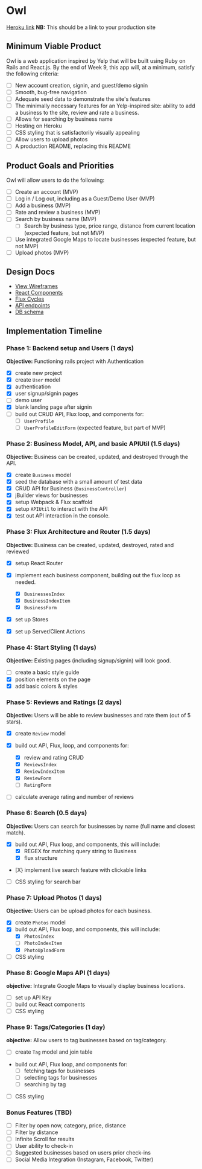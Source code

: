 # Owl

[Heroku link][heroku] **NB:** This should be a link to your production site

[heroku]: https://owlhowler.herokuapp.com/

## Minimum Viable Product

Owl is a web application inspired by Yelp that will be built using Ruby on Rails and React.js.  By the end of Week 9, this app will, at a minimum, satisfy the following criteria:

- [ ] New account creation, signin, and guest/demo signin
- [ ] Smooth, bug-free navigation
- [ ] Adequate seed data to demonstrate the site's features
- [ ] The minimally necessary features for an Yelp-inspired site: ability to add a business to the site, review and rate a business.
- [ ] Allows for searching by business name
- [ ] Hosting on Heroku
- [ ] CSS styling that is satisfactorily visually appealing
- [ ] Allow users to upload photos
- [ ] A production README, replacing this README

## Product Goals and Priorities

Owl will allow users to do the following:

<!-- This is a Markdown checklist. Use it to keep track of your
progress. Put an x between the brackets for a checkmark: [x] -->

- [ ] Create an account (MVP)
- [ ] Log in / Log out, including as a Guest/Demo User (MVP)
- [ ] Add a business  (MVP)
- [ ] Rate and review a business (MVP)
- [ ] Search by business name (MVP)
  - [ ] Search by business type, price range, distance from current location (expected feature, but not MVP)
- [ ] Use integrated Google Maps to locate businesses (expected feature, but not MVP)
- [ ] Upload photos (MVP)

## Design Docs
* [View Wireframes][views]
* [React Components][components]
* [Flux Cycles][flux-cycles]
* [API endpoints][api-endpoints]
* [DB schema][schema]

[views]: ./docs/views.md
[components]: ./docs/components.md
[flux-cycles]: ./docs/flux-cycles.md
[api-endpoints]: ./docs/api-endpoints.md
[schema]: ./docs/schema.md

## Implementation Timeline

### Phase 1: Backend setup and Users (1 days)

**Objective:** Functioning rails project with Authentication

- [X] create new project
- [X] create `User` model
- [X] authentication
- [X] user signup/signin pages
- [ ] demo user
- [X] blank landing page after signin
- [ ] build out CRUD API, Flux loop, and components for:
  - [ ] `UserProfile`
  - [ ] `UserProfileEditForm` (expected feature, but part of MVP)

### Phase 2: Business Model, API, and basic APIUtil (1.5 days)

**Objective:** Business can be created, updated, and destroyed through
the API.

- [X] create `Business` model
- [X] seed the database with a small amount of test data
- [X] CRUD API for Business (`BusinessController`)
- [X] jBuilder views for businesses
- [X] setup Webpack & Flux scaffold
- [X] setup `APIUtil` to interact with the API
- [X] test out API interaction in the console.

### Phase 3: Flux Architecture and Router (1.5 days)

**Objective:** Business can be created, updated, destroyed, rated and reviewed

- [X] setup React Router
- [X] implement each business component, building out the flux loop as needed.
  - [X] `BusinessesIndex`
  - [X] `BusinessIndexItem`
  - [X] `BusinessForm`
- [X] set up Stores
- [X] set up Server/Client Actions


### Phase 4: Start Styling (1 days)

**Objective:** Existing pages (including signup/signin) will look good.

- [ ] create a basic style guide
- [X] position elements on the page
- [X] add basic colors & styles

### Phase 5: Reviews and Ratings (2 days)

**Objective:** Users will be able to review businesses and rate them (out of 5 stars).

- [X] create `Review` model
- [X] build out API, Flux, loop, and components for:
  - [X] review and rating CRUD
  - [X] `ReviewsIndex`
  - [X] `ReviewIndexItem`
  - [X] `ReviewForm`
  - [ ] `RatingForm`
- [ ] calculate average rating and number of reviews


### Phase 6: Search (0.5 days)

**Objective:** Users can search for businesses by name (full name and closest match).

- [X] build out API, Flux loop, and components, this will include:
  - [X] REGEX for matching query string to Business
  - [X] flux structure
- [X} implement live search feature with clickable links
- [ ] CSS styling for search bar

### Phase 7: Upload Photos (1 days)

**Objective:** Users can be upload photos for each business.
- [X] create `Photos` model
- [X] build out API, Flux loop, and components, this will include:
  - [X] `PhotosIndex`
  - [ ] `PhotoIndexItem`
  - [X] `PhotoUploadForm`
- [ ] CSS styling
### Phase 8: Google Maps API (1 days)

**objective:** Integrate Google Maps to visually display business locations.
- [ ] set up API Key
- [ ] build out React components
- [ ] CSS styling

### Phase 9: Tags/Categories (1 day)

**objective:** Allow users to tag businesses based on tag/category.

- [ ] create `Tag` model and join table
- build out API, Flux loop, and components for:
  - [ ] fetching tags for businesses
  - [ ] selecting tags for businesses
  - [ ] searching by tag
- [ ] CSS styling

### Bonus Features (TBD)
- [ ] Filter by open now, category, price, distance
- [ ] Filter by distance
- [ ] Infinite Scroll for results
- [ ] User ability to check-in
- [ ] Suggested businesses based on users prior check-ins
- [ ] Social Media Integration (Instagram, Facebook, Twitter)

<!-- coupon modal -->

<!-- [phase-one]: ./docs/phases/phase1.md
[phase-two]: ./docs/phases/phase2.md
[phase-three]: ./docs/phases/phase3.md
[phase-four]: ./docs/phases/phase4.md
[phase-five]: ./docs/phases/phase5.md -->
